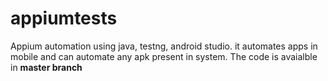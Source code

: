 # appiumtests
Appium automation using java, testng, android studio. it automates apps in mobile and can automate any apk present in system. 
The code is avaialble in **master branch**
